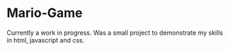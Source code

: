 # Mario-Game
Currently a work in progress. Was a small project to demonstrate my skills in html, javascript and css. 
